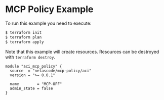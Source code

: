 <!-- BEGIN_TF_DOCS -->
# MCP Policy Example

To run this example you need to execute:

```bash
$ terraform init
$ terraform plan
$ terraform apply
```

Note that this example will create resources. Resources can be destroyed with `terraform destroy`.

```hcl
module "aci_mcp_policy" {
  source  = "netascode/mcp-policy/aci"
  version = ">= 0.0.1"

  name        = "MCP-OFF"
  admin_state = false
}

```
<!-- END_TF_DOCS -->